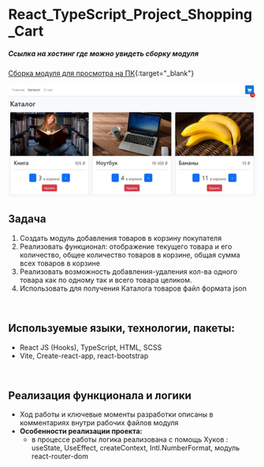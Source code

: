 # React_TypeScript_Project_Shopping_Cart
##### Ссылка на хостинг где можно увидеть сборку модуля
[Сборка модуля для просмотра на ПК](http://antoniom.beget.tech/shoppingcart/ 'React_TypeScript_Project_Shopping_Cart'){:target="_blank"}


 
![alt text](https://github.com/AntonioMikhailov/AntonioMikhailov/blob/main/assets/shopping-cart.jpg)
## Задача
1.	Создать модуль добавления товаров в корзину покупателя
2.	Реализовать функционал: отображение текущего товара и его количество, общее количество товаров в корзине, общая сумма всех товаров в корзине
3. Реализовать возможность добавления-удаления кол-ва одного товара как по одному так и всего товара целиком.
4. Использовать для получения Каталога товаров файл формата json   

&nbsp;
## Используемые языки, технологии, пакеты:
-	React JS (Hooks), TypeScript, HTML, SCSS
-	Vite, Create-react-app, react-bootstrap


&nbsp;
## Реализация функционала и логики
-	Ход работы и ключевые моменты разработки описаны в комментариях внутри рабочих файлов модуля 
- **Особенности реализации проекта:**
    -	в процессе работы логика реализована с помощь Хуков : useState, UseEffect,  createContext, Intl.NumberFormat, модуль react-router-dom
  
    
